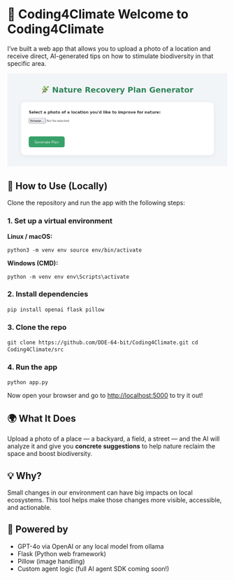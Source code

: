 # 🌱 Coding4Climate Welcome to **Coding4Climate** 
 
I’ve built a web app that allows you to upload a photo of a location and receive direct, AI-generated tips on how to stimulate biodiversity in that specific area. 

![Picture of website screen](images/github/webapp.png)  

## 🚀 How to Use (Locally) 

Clone the repository and run the app with the following steps: 

### 1. Set up a virtual environment 
**Linux / macOS:** 

```
python3 -m venv env source env/bin/activate
``` 

**Windows (CMD):** 

```
python -m venv env env\Scripts\activate
``` 

### 2. Install dependencies 

```
pip install openai flask pillow
``` 

### 3. Clone the repo 

```
git clone https://github.com/DDE-64-bit/Coding4Climate.git cd Coding4Climate/src
``` 

### 4. Run the app 

```
python app.py
``` 
Now open your browser and go to [http://localhost:5000](http://localhost:5000) to try it out!  

## 🌍 What It Does 
Upload a photo of a place — a backyard, a field, a street — and the AI will analyze it and give you **concrete suggestions** to help nature reclaim the space and boost biodiversity.  

## 💡 Why? 
Small changes in our environment can have big impacts on local ecosystems. This tool helps make those changes more visible, accessible, and actionable. 

## 🤖 Powered by
 - GPT-4o via OpenAI or any local model from ollama
 - Flask (Python web framework) 
 - Pillow (image handling) 
 - Custom agent logic (full AI agent SDK coming soon!)
